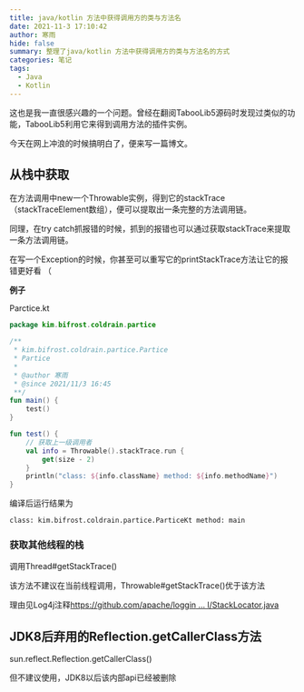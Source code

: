 ```yaml
---
title: java/kotlin 方法中获得调用方的类与方法名
date: 2021-11-3 17:10:42
author: 寒雨
hide: false
summary: 整理了java/kotlin 方法中获得调用方的类与方法名的方式
categories: 笔记
tags:
  - Java
  - Kotlin
---
```


这也是我一直很感兴趣的一个问题。曾经在翻阅TabooLib5源码时发现过类似的功能，TabooLib5利用它来得到调用方法的插件实例。

今天在网上冲浪的时候搞明白了，便来写一篇博文。

## 从栈中获取

在方法调用中new一个Throwable实例，得到它的stackTrace（stackTraceElement数组），便可以提取出一条完整的方法调用链。

同理，在try catch抓报错的时候，抓到的报错也可以通过获取stackTrace来提取一条方法调用链。

在写一个Exception的时候，你甚至可以重写它的printStackTrace方法让它的报错更好看 （

**例子**

Parctice.kt

```kotlin
package kim.bifrost.coldrain.partice

/**
 * kim.bifrost.coldrain.partice.Partice
 * Partice
 *
 * @author 寒雨
 * @since 2021/11/3 16:45
 **/
fun main() {
    test()
}

fun test() {
    // 获取上一级调用者
    val info = Throwable().stackTrace.run {
        get(size - 2)
    }
    println("class: ${info.className} method: ${info.methodName}")
}
```

编译后运行结果为

```
class: kim.bifrost.coldrain.partice.ParticeKt method: main
```

### 获取其他线程的栈

调用Thread#getStackTrace()

该方法不建议在当前线程调用，Throwable#getStackTrace()优于该方法

理由见Log4j注释[https://github.com/apache/loggin ... l/StackLocator.java](https://github.com/apache/logging-log4j2/blob/20f9a97dbe5928c3b5077bcdd2a22ac92e941655/log4j-api/src/main/java/org/apache/logging/log4j/util/StackLocator.java)

## JDK8后弃用的Reflection.getCallerClass方法

sun.reflect.Reflection.getCallerClass()

但不建议使用，JDK8以后该内部api已经被删除